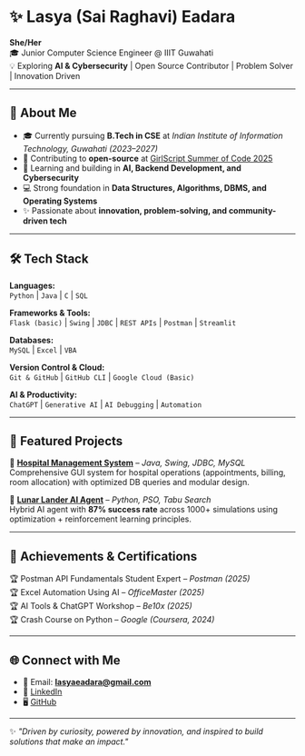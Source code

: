 # ✨ Lasya (Sai Raghavi) Eadara  

**She/Her**  
🎓 Junior Computer Science Engineer @ IIIT Guwahati  
💡 Exploring **AI & Cybersecurity** | Open Source Contributor | Problem Solver | Innovation Driven  

---

## 🚀 About Me  
- 🎓 Currently pursuing **B.Tech in CSE** at *Indian Institute of Information Technology, Guwahati (2023–2027)*  
- 🔭 Contributing to **open-source** at [GirlScript Summer of Code 2025](https://gssoc.girlscript.tech/)  
- 🌱 Learning and building in **AI, Backend Development, and Cybersecurity**  
- 💻 Strong foundation in **Data Structures, Algorithms, DBMS, and Operating Systems**  
- ✨ Passionate about **innovation, problem-solving, and community-driven tech**  

---

## 🛠️ Tech Stack  

**Languages:**  
`Python` | `Java` | `C` | `SQL`  

**Frameworks & Tools:**  
`Flask (basic)` | `Swing` | `JDBC` | `REST APIs` | `Postman` | `Streamlit`  

**Databases:**  
`MySQL` | `Excel` | `VBA`  

**Version Control & Cloud:**  
`Git & GitHub` | `GitHub CLI` | `Google Cloud (Basic)`  

**AI & Productivity:**  
`ChatGPT` | `Generative AI` | `AI Debugging` | `Automation`  

---

## 📌 Featured Projects  

🔹 [**Hospital Management System**](https://github.com/07Lasya/hospital-management-system) – *Java, Swing, JDBC, MySQL*  
Comprehensive GUI system for hospital operations (appointments, billing, room allocation) with optimized DB queries and modular design.  

🔹 [**Lunar Lander AI Agent**](https://github.com/07Lasya/lunar-lander-ai-agent) – *Python, PSO, Tabu Search*  
Hybrid AI agent with **87% success rate** across 1000+ simulations using optimization + reinforcement learning principles.  

---

## 🎯 Achievements & Certifications  

🏆 Postman API Fundamentals Student Expert – *Postman (2025)*  
🏆 Excel Automation Using AI – *OfficeMaster (2025)*  
🏆 AI Tools & ChatGPT Workshop – *Be10x (2025)*  
🏆 Crash Course on Python – *Google (Coursera, 2024)*  

---

## 🌐 Connect with Me  

- 📩 Email: **lasyaeadara@gmail.com**  
- 💼 [LinkedIn](https://www.linkedin.com/in/lasya-eadara-b16138291/)  
- 🖥️ [GitHub](https://github.com/07Lasya)  

---

✨ *"Driven by curiosity, powered by innovation, and inspired to build solutions that make an impact."*  
